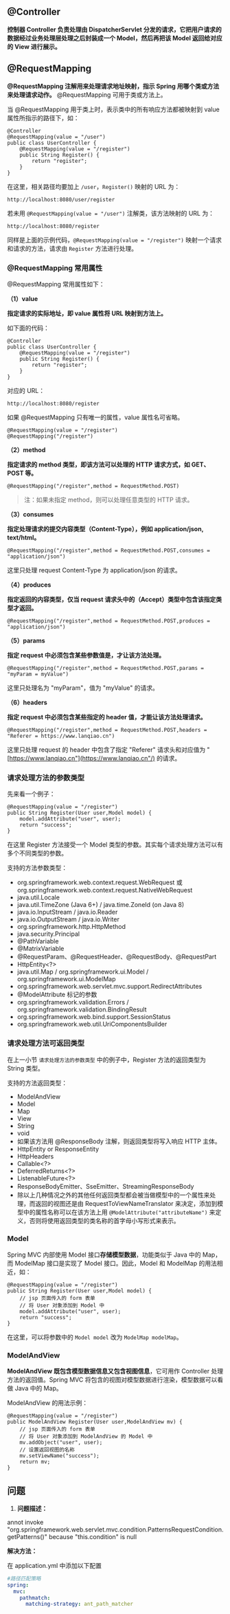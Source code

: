 ## @Controller

**控制器 Controller 负责处理由 DispatcherServlet 分发的请求，它把用户请求的数据经过业务处理层处理之后封装成一个 Model，然后再把该 Model 返回给对应的
View 进行展示。**

## @RequestMapping

**@RequestMapping 注解用来处理请求地址映射，指示 Spring 用哪个类或方法来处理请求动作。** @RequestMapping 可用于类或方法上。

当 @RequestMapping 用于类上时，表示类中的所有响应方法都被映射到 value 属性所指示的路径下，如：

```
@Controller
@RequestMapping(value = "/user")
public class UserController {
    @RequestMapping(value = "/register")
    public String Register() {
        return "register";
    }
}
```

在这里，相关路径均要加上 `/user`，`Register()` 映射的 URL 为：

```
http://localhost:8080/user/register
```

若未用 `@RequestMapping(value = "/user")` 注解类，该方法映射的 URL 为：

```
http://localhost:8080/register
```

同样是上面的示例代码，`@RequestMapping(value = "/register")` 映射一个请求和请求的方法，请求由 `Register` 方法进行处理。

### @RequestMapping 常用属性

@RequestMapping 常用属性如下：

**（1）value**

**指定请求的实际地址，即 value 属性将 URL 映射到方法上。**

如下面的代码：

```
@Controller
public class UserController {
    @RequestMapping(value = "/register")
    public String Register() {
        return "register";
    }
}
```

对应的 URL：

```
http://localhost:8080/register
```

如果 @RequestMapping 只有唯一的属性，value 属性名可省略。

```
@RequestMapping(value = "/register")
@RequestMapping("/register")
```

**（2）method**

**指定请求的 method 类型，即该方法可以处理的 HTTP 请求方式，如 GET、POST 等。**

```
@RequestMapping("/register",method = RequestMethod.POST)
```

> 注：如果未指定 method，则可以处理任意类型的 HTTP 请求。

**（3）consumes**

**指定处理请求的提交内容类型（Content-Type），例如 application/json, text/html。**

```
@RequestMapping("/register",method = RequestMethod.POST,consumes = "application/json")
```

这里只处理 request Content-Type 为 application/json 的请求。

**（4）produces**

**指定返回的内容类型，仅当 request 请求头中的（Accept）类型中包含该指定类型才返回。**

```
@RequestMapping("/register",method = RequestMethod.POST,produces = "application/json")
```

**（5）params**

**指定 request 中必须包含某些参数值是，才让该方法处理。**

```
@RequestMapping("/register",method = RequestMethod.POST,params = "myParam = myValue")
```

这里只处理名为 "myParam"，值为 "myValue" 的请求。

**（6）headers**

**指定 request 中必须包含某些指定的 header 值，才能让该方法处理请求。**

```
@RequestMapping("/register",method = RequestMethod.POST,headers = "Referer = https://www.lanqiao.cn")
```

这里只处理 request 的 header 中包含了指定 "Referer" 请求头和对应值为 "[https://www.lanqiao.cn"](https://www.lanqiao.cn"/) 的请求。

### 请求处理方法的参数类型

先来看一个例子：

```
@RequestMapping(value = "/register")
public String Register(User user,Model model) {
    model.addAttribute("user", user);
    return "success";
}
```

在这里 Register 方法接受一个 Model 类型的参数。其实每个请求处理方法可以有多个不同类型的参数。

支持的方法参数类型：

- org.springframework.web.context.request.WebRequest 或 org.springframework.web.context.request.NativeWebRequest
- java.util.Locale
- java.util.TimeZone (Java 6+) / java.time.ZoneId (on Java 8)
- java.io.InputStream / java.io.Reader
- java.io.OutputStream / java.io.Writer
- org.springframework.http.HttpMethod
- java.security.Principal
- @PathVariable
- @MatrixVariable
- @RequestParam、@RequestHeader、@RequestBody、@RequestPart
- HttpEntity<?>
- java.util.Map / org.springframework.ui.Model / org.springframework.ui.ModelMap
- org.springframework.web.servlet.mvc.support.RedirectAttributes
- @ModelAttribute 标记的参数
- org.springframework.validation.Errors / org.springframework.validation.BindingResult
- org.springframework.web.bind.support.SessionStatus
- org.springframework.web.util.UriComponentsBuilder

### 请求处理方法可返回类型

在上一小节 `请求处理方法的参数类型` 中的例子中，Register 方法的返回类型为 String 类型。

支持的方法返回类型：

- ModelAndView
- Model
- Map
- View
- String
- void
- 如果该方法用 @ResponseBody 注解，则返回类型将写入响应 HTTP 主体。
- HttpEntity or ResponseEntity
- HttpHeaders
- Callable<?>
- DeferredReturns<?>
- ListenableFuture<?>
- ResponseBodyEmitter、SseEmitter、StreamingResponseBody
- 除以上几种情况之外的其他任何返回类型都会被当做模型中的一个属性来处理，而返回的视图还是由 RequestToViewNameTranslator
  来决定，添加到模型中的属性名称可以在该方法上用 `@ModelAttribute("attributeName")` 来定义，否则将使用返回类型的类名称的首字母小写形式来表示。

### Model

Spring MVC 内部使用 Model 接口**存储模型数据**，功能类似于 Java 中的 Map，而 ModelMap 接口是实现了 Model 接口。因此，Model 和 ModelMap 的用法相近，如：

```
@RequestMapping(value = "/register")
public String Register(User user,Model model) {
    // jsp 页面传入的 form 表单
    // 将 User 对象添加到 Model 中
    model.addAttribute("user", user);
    return "success";
}
```

在这里，可以将参数中的 `Model model` 改为 `ModelMap modelMap`。

### ModelAndView

**ModelAndView 既包含模型数据信息又包含视图信息**，它可用作 Controller 处理方法的返回值。Spring MVC 将包含的视图对模型数据进行渲染，模型数据可以看做 Java
中的 Map。

ModelAndView 的用法示例：

```
@RequestMapping(value = "/register")
public ModelAndView Register(User user,ModelAndView mv) {
    // jsp 页面传入的 form 表单
    // 将 User 对象添加到 ModelAndView 的 Model 中
    mv.addObject("user", user);
    // 设置返回视图的名称
    mv.setViewName("success");
    return mv;
}
```

## 问题

1. **问题描述：**

annot invoke "org.springframework.web.servlet.mvc.condition.PatternsRequestCondition.getPatterns()" because "this.condition" is null

**解决方法：**

在 application.yml 中添加以下配置

```yml
#路径匹配策略
spring:
  mvc:
    pathmatch:
      matching-strategy: ant_path_matcher
```
